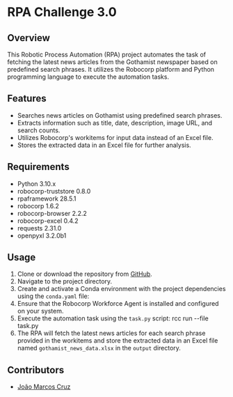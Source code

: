 # RPA Challenge 3.0

## Overview
This Robotic Process Automation (RPA) project automates the task of fetching the latest news articles from the Gothamist newspaper based on predefined search phrases. It utilizes the Robocorp platform and Python programming language to execute the automation tasks.

## Features
- Searches news articles on Gothamist using predefined search phrases.
- Extracts information such as title, date, description, image URL, and search counts.
- Utilizes Robocorp's workitems for input data instead of an Excel file.
- Stores the extracted data in an Excel file for further analysis.

## Requirements
- Python 3.10.x
- robocorp-truststore 0.8.0
- rpaframework 28.5.1
- robocorp 1.6.2
- robocorp-browser 2.2.2
- robocorp-excel 0.4.2
- requests 2.31.0
- openpyxl 3.2.0b1

## Usage
1. Clone or download the repository from [GitHub](https://github.com/JonyMarcos/RPA_Challenge).
2. Navigate to the project directory.
3. Create and activate a Conda environment with the project dependencies using the `conda.yaml` file:
4. Ensure that the Robocorp Workforce Agent is installed and configured on your system.
5. Execute the automation task using the `task.py` script:
rcc run --file task.py
6. The RPA will fetch the latest news articles for each search phrase provided in the workitems and store the extracted data in an Excel file named `gothamist_news_data.xlsx` in the `output` directory.

## Contributors
- [João Marcos Cruz](https://github.com/JonyMarcos)
